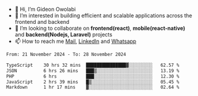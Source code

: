 - 👋 Hi, I’m Gideon Owolabi
- 👀 I’m interested in building efficient and scalable applications across the frontend and backend
- 💞️ I’m looking to collaborate on <b>frontend(react)</b>, <b>mobile(react-native)</b> and <b>backend(Nodejs, Laravel)</b> projects
- 📫 How to reach me <a href="mailto:gideoniyin2021@gmail.com">Mail</a>, <a href="https://www.linkedin.com/in/gideon-owolabi-9b667a232/">LinkedIn</a> and <a href="https://wa.me/2348055377085">Whatsapp</a>

<!---
gude1/gude1 is a ✨ special ✨ repository because its `README.md` (this file) appears on your GitHub profile.
You can click the Preview link to take a look at your changes.
--->

<!--START_SECTION:waka-->

```txt
From: 21 November 2024 - To: 28 November 2024

TypeScript    30 hrs 32 mins  ███████████████▓░░░░░░░░░   62.57 %
JSON          6 hrs 26 mins   ███▒░░░░░░░░░░░░░░░░░░░░░   13.19 %
PHP           6 hrs           ███░░░░░░░░░░░░░░░░░░░░░░   12.30 %
JavaScript    2 hrs 39 mins   █▒░░░░░░░░░░░░░░░░░░░░░░░   05.45 %
Markdown      1 hr 17 mins    ▓░░░░░░░░░░░░░░░░░░░░░░░░   02.64 %
```

<!--END_SECTION:waka-->
